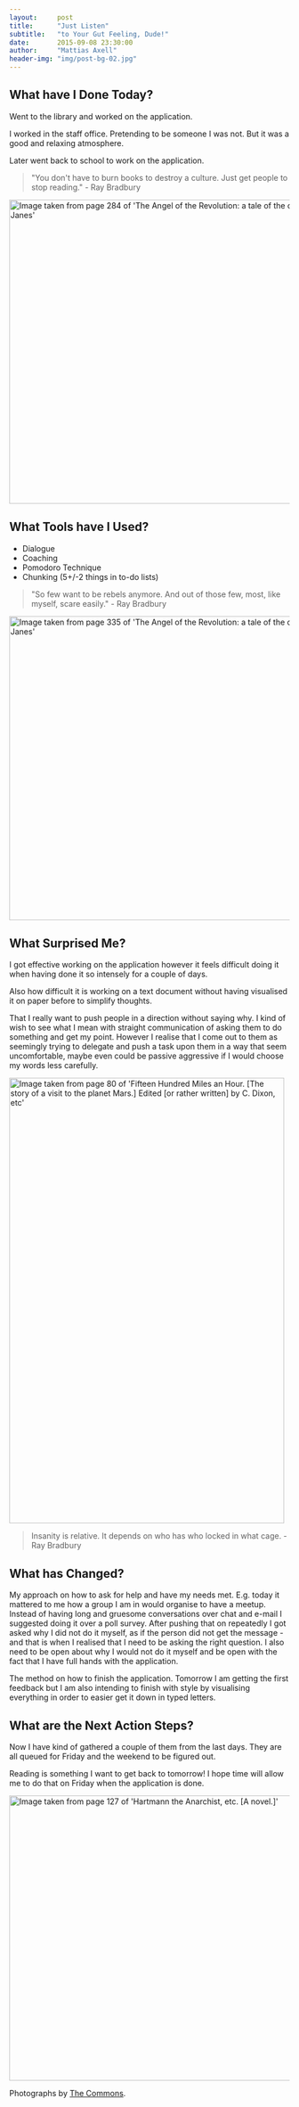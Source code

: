 ```yaml
---
layout:     post
title:      "Just Listen"
subtitle:   "to Your Gut Feeling, Dude!"
date:       2015-09-08 23:30:00
author:     "Mattias Axell"
header-img: "img/post-bg-02.jpg"
---
```


<h2 class="section-heading">What have I Done Today?</h2>

<p>Went to the library and worked on the application.</p>

<p>I worked in the staff office. Pretending to be someone I was not. But it was a good and relaxing atmosphere.</p>

<p>Later went back to school to work on the application.</p>

<blockquote>"You don't have to burn books to destroy a culture. Just get people to stop reading." - Ray Bradbury</blockquote>

<a data-flickr-embed="true"  href="https://www.flickr.com/photos/britishlibrary/11222525186/in/photolist-i6GnKy-i8nSx6-i6BzQp-f5i3BR-i6EcBS-i6Bv51-i6QbFa-oMa6Aq-i7CHHt-idSYHg-i6QwiQ-i7tnnX-i7wtxs-i6FVhk-hWhh8b-i6ERdG-i7A9Me-i5N88i-i6Stcn-i6UvfQ-suVFC6-i7Az4k-i7v6r4-6B6Ggq-6B2rJB-i6BYdm-idLwJ2-hXtVV6-i6PCpC-idVG13-idNMXW-gtmHtK-i7ysdu-i7byiE-idHZeo-idJ2ME-i6Ft4t-i6xcad-vT7YBD-idUQNH-idSMH1-fu1pS9-hXiKmo-9ntFb2-owe8Mc-oygDSi-owiQsf-ffpTyN-odDZeC-cE7bcN" title="Image taken from page 284 of &#x27;The Angel of the Revolution: a tale of the coming Terror. ... With illustrations by F. T. Janes&#x27;"><img src="https://farm4.staticflickr.com/3786/11222525186_a7eb0b652b_c.jpg" width="800" height="546" alt="Image taken from page 284 of &#x27;The Angel of the Revolution: a tale of the coming Terror. ... With illustrations by F. T. Janes&#x27;"></a><script async src="//embedr.flickr.com/assets/client-code.js" charset="utf-8"></script>

<h2 class="section-heading">What Tools have I Used?</h2>

- Dialogue
- Coaching
- Pomodoro Technique
- Chunking (5+/-2 things in to-do lists)

<blockquote>"So few want to be rebels anymore. And out of those few, most, like myself, scare easily." - Ray Bradbury</blockquote>

<a data-flickr-embed="true"  href="https://www.flickr.com/photos/britishlibrary/11220109225/in/photolist-i6tZz4-icTmo4-i6AHFY-i6JDb8-i6Thwo-i6Rt2C-i6GnKy-i8nSx6-i6BzQp-f5i3BR-i6EcBS-i6Bv51-i6QbFa-oMa6Aq-i7CHHt-idSYHg-i6QwiQ-i7tnnX-i7wtxs-i6FVhk-hWhh8b-i6ERdG-i7A9Me-i5N88i-i6Stcn-i6UvfQ-suVFC6-i7Az4k-i7v6r4-6B6Ggq-6B2rJB-i6BYdm-idLwJ2-hXtVV6-i6PCpC-idVG13-idNMXW-gtmHtK-i7ysdu-i7byiE-idHZeo-idJ2ME-i6Ft4t-i6xcad-vT7YBD-idUQNH-idSMH1-fu1pS9-hXiKmo-9ntFb2" title="Image taken from page 335 of &#x27;The Angel of the Revolution: a tale of the coming Terror. ... With illustrations by F. T. Janes&#x27;"><img src="https://farm8.staticflickr.com/7383/11220109225_fa2747c5bc_c.jpg" width="800" height="546" alt="Image taken from page 335 of &#x27;The Angel of the Revolution: a tale of the coming Terror. ... With illustrations by F. T. Janes&#x27;"></a><script async src="//embedr.flickr.com/assets/client-code.js" charset="utf-8"></script>

<h2 class="section-heading">What Surprised Me?</h2>

<p>I got effective working on the application however it feels difficult doing it when having done it so intensely for a couple of days. </p>

<p>Also how difficult it is working on a text document without having visualised it on paper before to simplify thoughts.</p>

<p>That I really want to push people in a direction without saying why. I kind of wish to see what I mean with straight communication of asking them to do something and get my point. However I realise that I come out to them as seemingly trying to delegate and push a task upon them in a way that seem uncomfortable, maybe even could be passive aggressive if I would choose my words less carefully.</p>

<a data-flickr-embed="true"  href="https://www.flickr.com/photos/britishlibrary/11231910044/in/photolist-i7wtxs-i6FVhk-hWhh8b-i6ERdG-i7A9Me-i5N88i-i6Stcn-i6UvfQ-suVFC6-i7Az4k-i7v6r4-6B6Ggq-6B2rJB-i6BYdm-idLwJ2-hXtVV6-i6PCpC-idVG13-idNMXW-gtmHtK-i7ysdu-i7byiE-idHZeo-idJ2ME-i6Ft4t-i6xcad-vT7YBD-idUQNH-idSMH1-fu1pS9-hXiKmo-9ntFb2-owe8Mc-oygDSi-owiQsf-ffpTyN-odDZeC-cE7bcN-d2wwwh-of2dzX-fq1BZQ-7sxfxD-oeRSRz-owtDvr-oePDcW-oeZBGk-owcmXs-qRTAEn-i6UqQq-hXrJQg" title="Image taken from page 80 of &#x27;Fifteen Hundred Miles an Hour. [The story of a visit to the planet Mars.] Edited [or rather written] by C. Dixon, etc&#x27;"><img src="https://farm8.staticflickr.com/7457/11231910044_d667f5c3e0_c.jpg" width="494" height="800" alt="Image taken from page 80 of &#x27;Fifteen Hundred Miles an Hour. [The story of a visit to the planet Mars.] Edited [or rather written] by C. Dixon, etc&#x27;"></a><script async src="//embedr.flickr.com/assets/client-code.js" charset="utf-8"></script>

<blockquote>Insanity is relative. It depends on who has who locked in what cage. - Ray Bradbury</blockquote>

<h2 class="section-heading">What has Changed?</h2>

<p>My approach on how to ask for help and have my needs met. E.g. today it mattered to me how a group I am in would organise to have a meetup. Instead of having long and gruesome conversations over chat and e-mail I suggested doing it over a poll survey. After pushing that on repeatedly I got asked why I did not do it myself, as if the person did not get the message - and that is when I realised that I need to be asking the right question. I also need to be open about why I would not do it myself and be open with the fact that I have full hands with the application.</p>

<p>The method on how to finish the application. Tomorrow I am getting the first feedback but I am also intending to finish with style by visualising everything in order to easier get it down in typed letters.</p>

<h2 class="section-heading">What are the Next Action Steps?</h2>

<p>Now I have kind of gathered a couple of them from the last days. They are all queued for Friday and the weekend to be figured out.</p>

<p>Reading is something I want to get back to tomorrow! I hope time will allow me to do that on Friday when the application is done.</p>

<a data-flickr-embed="true"  href="https://www.flickr.com/photos/britishlibrary/11224114866/in/photolist-i6QwiQ-i7tnnX-i7wtxs-i6FVhk-hWhh8b-i6ERdG-i7A9Me-i5N88i-i6Stcn-i6UvfQ-suVFC6-i7Az4k-i7v6r4-6B6Ggq-6B2rJB-i6BYdm-idLwJ2-hXtVV6-i6PCpC-idVG13-idNMXW-gtmHtK-i7ysdu-i7byiE-idHZeo-idJ2ME-i6Ft4t-i6xcad-vT7YBD-idUQNH-idSMH1-fu1pS9-hXiKmo-9ntFb2-owe8Mc-oygDSi-owiQsf-ffpTyN-odDZeC-cE7bcN-d2wwwh-of2dzX-fq1BZQ-7sxfxD-oeRSRz-owtDvr-oePDcW-oeZBGk-owcmXs-qRTAEn" title="Image taken from page 127 of &#x27;Hartmann the Anarchist, etc. [A novel.]&#x27;"><img src="https://farm8.staticflickr.com/7406/11224114866_a1dee5dca3_c.jpg" width="800" height="512" alt="Image taken from page 127 of &#x27;Hartmann the Anarchist, etc. [A novel.]&#x27;"></a><script async src="//embedr.flickr.com/assets/client-code.js" charset="utf-8"></script>

Photographs by <a href="https://www.flickr.com/commons">The Commons</a>.
